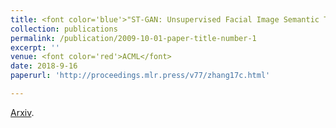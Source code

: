 ```yaml
---
title: <font color='blue'>"ST-GAN: Unsupervised Facial Image Semantic Transformation using Generative Adversarial Networks"</font>
collection: publications
permalink: /publication/2009-10-01-paper-title-number-1
excerpt: ''
venue: <font color='red'>ACML</font>
date: 2018-9-16
paperurl: 'http://proceedings.mlr.press/v77/zhang17c.html'

---
```


[Arxiv](http://proceedings.mlr.press/v77/zhang17c.html).
